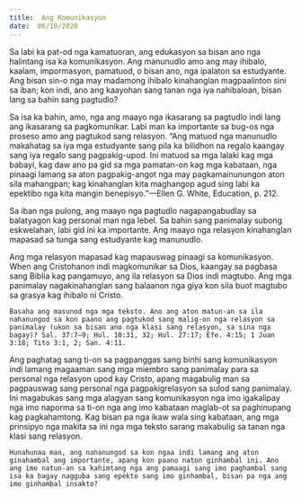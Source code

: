 ```yaml
---
title:  Ang Komunikasyon
date:  06/10/2020
---
```


Sa labi ka pat-od nga kamatuoran, ang edukasyon sa bisan ano nga halintang isa ka komunikasyon. Ang manunudlo amo ang may ihibalo, kaalam, impormasyon, pamatuod, o bisan ano, nga ipalaton sa estudyante. Ang bisan sin-o nga may madamong ihibalo kinahanglan magpaalinton sini sa iban; kon indi, ano ang kaayohan sang tanan nga iya nahibaloan, bisan lang sa bahin sang pagtudlo?

Sa isa ka bahin, amo, nga ang maayo nga ikasarang sa pagtudlo indi lang ang ikasarang sa pagkomunikar. Labi man ka importante sa bug-os nga proseso amo ang pagtukod sang relasyon. “Ang matuod nga manunudlo makahatag sa iya mga estudyante sang pila ka bilidhon na regalo kaangay sang iya regalo sang pagpakig-upod. Ini matuod sa mga lalaki kag mga babayi, kag daw ano pa gid sa mga pamatan-on kag mga kabataan, nga pinaagi lamang sa aton pagpakig-angot nga may pagkamainunungon aton sila mahangpan; kag kinahanglan kita maghangop agud sing labi ka epektibo nga kita mangin benepisyo.”—Ellen G. White, Education, p. 212.

Sa iban nga pulong, ang maayo nga pagtudlo nagapangabudlay sa balatyagon kag personal man nga lebel. Sa bahin sang panimalay subong eskwelahan, labi gid ini ka importante. Ang maayo nga relasyon kinahanglan mapasad sa tunga sang estudyante kag manunudlo.

Ang mga relasyon mapasad kag mapauswag pinaagi sa komunikasyon. When ang Cristohanon indi magkomunikar sa Dios, kaangay sa pagbasa sang Biblia kag pangamuyo, ang ila relasyon sa Dios indi magtubo. Ang mga panimalay nagakinahanglan sang balaanon nga giya kon sila buot magtubo sa grasya kag ihibalo ni Cristo.

`Basaha ang masunod nga mga teksto. Ano ang aton matun-an sa ila nahanungod sa kon paano ang pagtukod sang malig-on nga relasyon sa panimalay (ukon sa bisan ano nga klasi sang relasyon, sa sina nga bagay)? Sal. 37:7–9; Hul. 10:31, 32; Hul. 27:17; Efe. 4:15; 1 Juan 3:18; Tito 3:1, 2; San. 4:11.`

Ang paghatag sang ti-on sa pagpanggas sang binhi sang komunikasyon indi lamang magaaman sang mga miembro sang panimalay para sa personal nga relasyon upod kay Cristo, apang magabulig man sa pagpauswag sang personal nga pagpakigrelasyon sa sulod sang panimalay. Ini magabukas sang mga alagyan sang komunikasyon nga imo igakalipay nga imo naporma sa ti-on nga ang imo kabataan maglab-ot sa paghinupang kag pagkahamtong. Kag bisan pa nga ikaw wala sing kabataan, ang mga prinsipyo nga makita sa ini nga mga teksto sarang makabulig sa tanan nga klasi sang relasyon.

`Hunahunaa man, ang nahanungod sa kon ngaa indi lamang ang aton ginahambal ang importante, apang kon paano naton ginhambal ini. Ano ang imo natun-an sa kahimtang nga ang pamaagi sang imo paghambal sang isa ka bagay nagguba sang epekto sang imo ginhambal, bisan pa nga ang imo ginhambal insakto?`